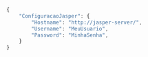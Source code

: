 ```js title='Modelo de Secret'
{
    "ConfiguracaoJasper": {
        "Hostname": "http://jasper-server/",
        "Username": "MeuUsuario",
        "Password": "MinhaSenha",
    }
}
```